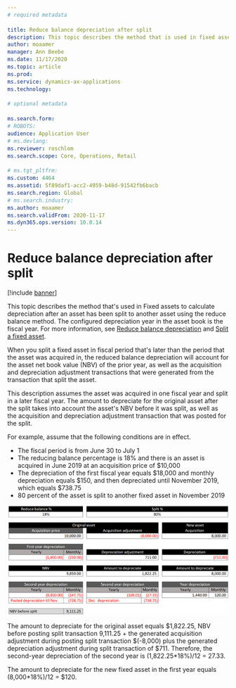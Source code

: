 ```yaml
---
# required metadata

title: Reduce balance depreciation after split
description: This topic describes the method that is used in fixed assets to calculate depreciation after splitting an asset using reduce balance method.
author: moaamer
manager: Ann Beebe
ms.date: 11/17/2020
ms.topic: article
ms.prod: 
ms.service: dynamics-ax-applications
ms.technology: 

# optional metadata

ms.search.form: 
# ROBOTS: 
audience: Application User
# ms.devlang: 
ms.reviewer: roschlom
ms.search.scope: Core, Operations, Retail

# ms.tgt_pltfrm: 
ms.custom: 4464
ms.assetid: 5f89daf1-acc2-4959-b48d-91542fb6bacb
ms.search.region: Global
# ms.search.industry: 
ms.author: moaamer
ms.search.validFrom: 2020-11-17
ms.dyn365.ops.version: 10.0.14
---
```


# Reduce balance depreciation after split

[!include [banner](../includes/banner.md)]

This topic describes the method that's used in Fixed assets to calculate depreciation after an asset has been split to another asset using the reduce balance method. The configured depreciation year in the asset book is the fiscal year. For more information, see [Reduce balance depreciation](reduce-balance-depreciation.md) and [Split a fixed asset](tasks/split-fixed-asset.md). 

When you split a fixed asset in fiscal period that's later than the period that the asset was acquired in, the reduced balance depreciation will account for the asset net book value (NBV) of the prior year, as well as the acquisition and depreciation adjustment transactions that were generated from the transaction that split the asset. 

This description assumes the asset was acquired in one fiscal year and split in a later fiscal year. The amount to depreciate for the original asset after the split takes into account the asset's NBV before it was split, as well as the acquisition and depreciation adjustment transaction that was posted for the split.

For example, assume that the following conditions are in effect. 

 - The fiscal period is from June 30 to July 1
 - The reducing balance percentage is 18% and there is an asset is acquired in June 2019 at an acquisition price of $10,000 
 - The depreciation of the first fiscal year equals $18,000 and monthly depreciation equals $150, and then depreciated until November 2019, which equals $738.75
 - 80 percent of the asset is split to another fixed asset in November 2019

[![Reduce balance depreciation after split](./media/reduce-balance-depreciation-after-split.png)](./media/reduce-balance-depreciation-after-split.png)

The amount to depreciate for the original asset equals $1,822.25, NBV before posting split transaction 9,111.25 + the generated acquisition adjustment during posting split transaction $(-8,000) plus the generated depreciation adjustment during split transaction of $711. Therefore, the second-year depreciation of the second year is (1,822.25\*18%)/12 = 27.33.

The amount to depreciate for the new fixed asset in the first year equals (8,000\*18%)/12 = $120.
